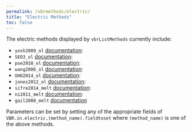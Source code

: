 ```yaml
---
permalink: /vbrmethods/electric/
title: "Electric Methods"
toc: false
---
```


The electric methods displayed by `vbrListMethods` currently include:

* `yosh2009_ol` [documentation](/vbr/vbrmethods/electric/yosh2009_ol/): 
* `SEO3_ol` [documentation](/vbr/vbrmethods/electric/SEO3_ol/):
* `poe2010_ol` [documentation](/vbr/vbrmethods/electric/poe2010_ol/): 
* `wang2006_ol` [documentation](/vbr/vbrmethods/electric/wang2006_ol/):
* `UHO2014_ol` [documentation](/vbr/vbrmethods/electric/UHo2014_ol/):
* `jones2012_ol` [documentation](/vbr/vbrmethods/electric/jones2012_ol/):
* `sifre2014_melt` [documentation](/vbr/vbrmethods/electric/sifre2014_melt/):
* `ni2011_melt` [documentation](/vbr/vbrmethods/electric/ni2011_melt/):
* `gail2008_melt` [documentation](/vbr/vbrmethods/electric/gail2008_melt/)

Parameters can be set by setting any of the appropriate fields of `VBR.in.electric.(method_name).fieldtoset` where `(method_name)` is one of the above methods.
